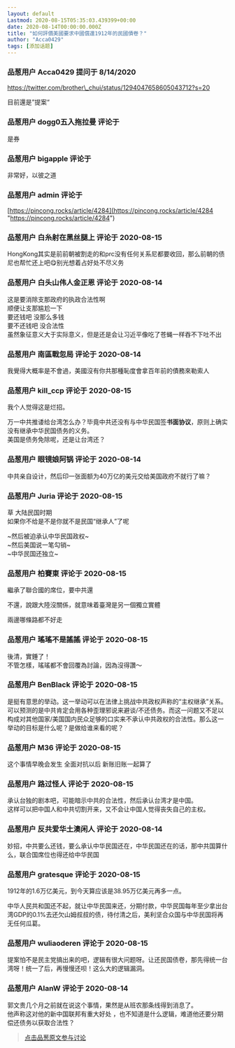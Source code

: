 ```yaml
---
layout: default
Lastmod: 2020-08-15T05:35:03.439399+00:00
date: 2020-08-14T00:00:00.000Z
title: "如何評價美國要求中國償還1912年的民國債卷？"
author: "Acca0429"
tags: [添加话题]
---
```



### 品葱用户 **Acca0429** 提问于 8/14/2020
    
https://twitter.com/brother\_chui/status/1294047658605043712?s=20  
  
目前還是”提案“
    
                

### 品葱用户 **dogg0五入拖拉曼** 评论于 
        
是券
        
                

### 品葱用户 **bigapple** 评论于 
        
非常好，以彼之道
        
                

### 品葱用户 **admin** 评论于 
        
[https://pincong.rocks/article/4284](https://pincong.rocks/article/4284 "https://pincong.rocks/article/4284")
        
                

### 品葱用户 **白糸射在黑丝腿上** 评论于 2020-08-15
        
HongKong其实是前前朝被割走的和prc没有任何关系尼都要收回，那么前朝的债尼也帮忙还上吧😋别光想着占好处不尽义务
        
                

### 品葱用户 **白头山伟人金正恩** 评论于 2020-08-14
        
这是要消除支那政府的执政合法性啊  
顺便让支那尴尬一下  
要还钱吧 没那么多钱  
要不还钱吧 没合法性  
虽然象征意义大于实际意义，但是还是会让习近平像吃了苍蝇一样吞不下吐不出
        
                

### 品葱用户 **南區戰忽局** 评论于 2020-08-14
        
我覺得大概率是不會過，美國沒有你共那種恥度會拿百年前的債務來勒索人
        
                

### 品葱用户 **kill_ccp** 评论于 2020-08-15
        
我个人觉得这是烂招。  
  
万一中共推诿给台湾怎么办？毕竟中共还没有与中华民国签**书面协议**，原则上确实没有继承中华民国债务的义务。  
美国是债务免除呢，还是让台湾还？
        
                

### 品葱用户 **眼镜娘阿锅** 评论于 2020-08-14
        
中共亲自设计，然后印一张面额为40万亿的美元交给美国政府不就行了嘛？
        
                

### 品葱用户 **Juria** 评论于 2020-08-15
        
草 大陆民国时期  
如果你不给是不是你就不是民国“继承人”了呢  
  
  
~然后被迫承认中华民国政权~  
~然后美国说一笔勾销~  
~中华民国还独立~
        
                

### 品葱用户 **柏賽東** 评论于 2020-08-15
        
繼承了聯合國的席位，要中共還  
  
不還，說跟大陸沒關係，就意味着臺灣是另一個獨立實體  
  
兩邊哪條路都不好走
        
                

### 品葱用户 **瑤瑤不是謠謠** 评论于 2020-08-15
        
後清，實錘了！  
不管怎樣，瑤瑤都不會回覆為討論，因為沒得讚～
        
                

### 品葱用户 **BenBlack** 评论于 2020-08-15
        
是挺有意思的举动。这一举动可以在法律上挑战中共政权声称的“主权继承”关系。可以预测的是中共肯定会用各种歪理邪说来避谈/不还债务。而这一问题又不足以构成对其他国家/美国国内民众足够的口实来不承认中共政权的合法性。那么这一举动的目标是什么呢？是做给谁来看的呢？
        
                

### 品葱用户 **M36** 评论于 2020-08-15
        
这个事情早晚会发生 全面对抗以后 新账旧账一起算了
        
                

### 品葱用户 **路过怪人** 评论于 2020-08-15
        
承认台独的剧本吧，可能暗示中共的合法性，然后承认台湾才是中国。  
这样可以把中国人和中共切割开来，又不会让中国人觉得丧失自己的主权。
        
                

### 品葱用户 **反共爱华土澳闲人** 评论于 2020-08-14
        
妙招，中共要么还钱，要么承认中华民国还在，中华民国还在的话，那中共国算什么，联合国席位也得还给中华民国
        
                

### 品葱用户 **gratesque** 评论于 2020-08-15
        
1912年的1.6万亿美元，到今天算应该是38.95万亿美元再多一点。  
  
中华人民共和国还不起，就让中华民国来还，分期付款，中华民国每年至少拿出台湾GDP的0.1%去还欠山姆叔叔的债，待付清之后，美利坚合众国与中华民国将再无任何瓜葛。
        
                

### 品葱用户 **wuliaoderen** 评论于 2020-08-15
        
提案怕不是民主党搞出来的吧，逻辑有很大问题呀。让还民国债卷，那先得统一台湾呀！统一了后，再慢慢还呗！这么大的逻辑漏洞。
        
                

### 品葱用户 **AlanW** 评论于 2020-08-14
        
郭文贵几个月之前就在说这个事情，果然是从班农那条线得到消息了。  
他声称这对他的新中国联邦有重大好处 ，也不知道是什么逻辑，难道他还要分期偿还债务以获取合法性？
        
                





> [点击品葱原文参与讨论](https://pincong.rocks/question/29812)


